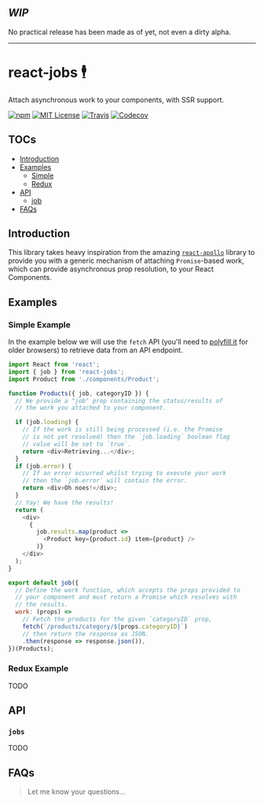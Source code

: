 ## ___WIP___

No practical release has been made as of yet, not even a dirty alpha. 

---

# react-jobs 🕴

Attach asynchronous work to your components, with SSR support.

[![npm](https://img.shields.io/npm/v/react-jobs.svg?style=flat-square)](http://npm.im/react-jobs)
[![MIT License](https://img.shields.io/npm/l/react-jobs.svg?style=flat-square)](http://opensource.org/licenses/MIT)
[![Travis](https://img.shields.io/travis/ctrlplusb/react-jobs.svg?style=flat-square)](https://travis-ci.org/ctrlplusb/react-jobs)
[![Codecov](https://img.shields.io/codecov/c/github/ctrlplusb/react-jobs.svg?style=flat-square)](https://codecov.io/github/ctrlplusb/react-jobs)

## TOCs

  - [Introduction](#introduction)
  - [Examples](#examples)
    - [Simple](#simple-example)
    - [Redux](#redux-example)
  - [API](#api)
    - [job](#job)
  - [FAQs](#faqs)

## Introduction

This library takes heavy inspiration from the amazing [`react-apollo`](https://github.com/apollostack/react-apollo) library to provide you with a generic mechanism of attaching `Promise`-based work, which can provide asynchronous prop resolution, to your React Components.

## Examples

### Simple Example

In the example below we will use the `fetch` API (you'll need to [polyfill it](https://github.com/github/fetch) for older browsers) to retrieve data from an API endpoint.

```js
import React from 'react';
import { job } from 'react-jobs';
import Product from './components/Product';

function Products({ job, categoryID }) {
  // We provide a "job" prop containing the status/results of
  // the work you attached to your component.

  if (job.loading) {
    // If the work is still being processed (i.e. the Promise
    // is not yet resolved) then the `job.loading` boolean flag
    // value will be set to `true`.
    return <div>Retrieving...</div>;
  }
  if (job.error) {
    // If an error occurred whilst trying to execute your work
    // then the `job.error` will contain the error.
    return <div>Oh noes!</div>;
  }
  // Yay! We have the results!
  return (
    <div>
      {
        job.results.map(product =>
          <Product key={product.id} item={product} />
        )}
    </div>
  );
}

export default job({
  // Define the work function, which accepts the props provided to
  // your component and must return a Promise which resolves with
  // the results.
  work: (props) =>
    // Fetch the products for the given `categoryID` prop,
    fetch(`/products/category/${props.categoryID}`)
    // then return the response as JSON.
    .then(response => response.json()),
})(Products);

```

### Redux Example

TODO

## API

### `jobs`

TODO

## FAQs

> Let me know your questions...
